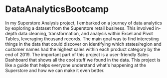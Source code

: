 # DataAnalyticsBootcamp

In my Superstore Analysis project, I embarked on a journey of data analytics by exploring a dataset from the Superstore retail business. This involved in-depth data cleaning, transformation, and analysis within Excel and Pivot Tables, leveraging thousand records. The main goal was to find interesting things in the data that could discover on identifying which states/region and customer names had the highest sales within each product category by the end of 2019. The important part of this project is a user-friendly Sales Dashboard that shows all the cool stuff we found in the data. This project is like a guide that helps everyone understand what's happening at the Superstore and how we can make it even better.

